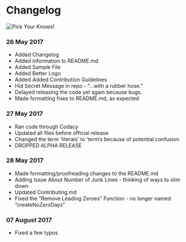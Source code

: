 # Changelog

![Pick Your Knows!](https://raw.githubusercontent.com/berzerk0/BEWGor/master/bewgor_nose.png)

### 26 May 2017
* Added Changelog
* Added information to README.md
* Added Sample File
* Added Better Logo
* Added Added Contribution Guidelines
* Hid Secret Message in repo - “…with a rubber hose.”
* Delayed releasing the code yet again because bugs.
* Made formatting fixes to README.md, as expected


### 27 May 2017
* Ran code through Codacy
* Updated all files before official release
* Changed the term ‘literals’ to ‘term’s because of potential confusion
* DROPPED ALPHA RELEASE


### 28 May 2017
* Made formatting/proofreading changes to the README.md
* Adding Issue About Number of Junk Lines - thinking of ways to slim down
* Updated Contributing.md
* Fixed the “Remove Leading Zeroes” Function - no longer named “createNoZeroDays”

### 07 August 2017
* Fixed a few typos
